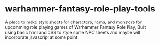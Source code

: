# warhammer-fantasy-role-play-tools
A place to make style sheets for characters, items, and monsters for upcomming role playing games of Warhammer Fantasy Role Play,
Built using basic html and CSS to style some NPC sheets and maybe will incorporate javascript at some point.
